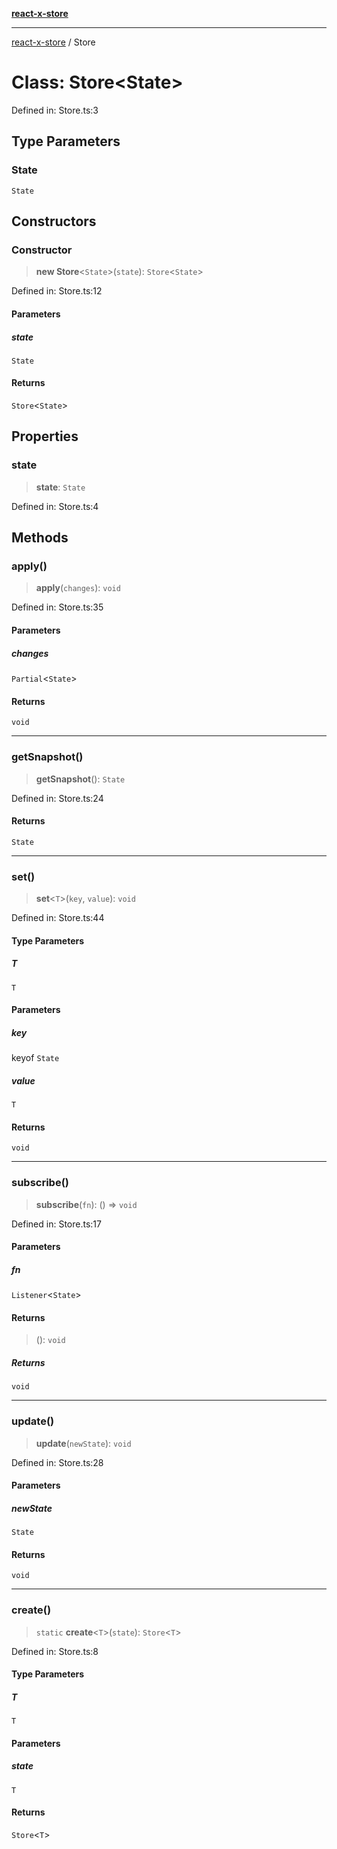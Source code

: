 [**react-x-store**](../README.md)

***

[react-x-store](../README.md) / Store

# Class: Store\<State\>

Defined in: Store.ts:3

## Type Parameters

### State

`State`

## Constructors

### Constructor

> **new Store**\<`State`\>(`state`): `Store`\<`State`\>

Defined in: Store.ts:12

#### Parameters

##### state

`State`

#### Returns

`Store`\<`State`\>

## Properties

### state

> **state**: `State`

Defined in: Store.ts:4

## Methods

### apply()

> **apply**(`changes`): `void`

Defined in: Store.ts:35

#### Parameters

##### changes

`Partial`\<`State`\>

#### Returns

`void`

***

### getSnapshot()

> **getSnapshot**(): `State`

Defined in: Store.ts:24

#### Returns

`State`

***

### set()

> **set**\<`T`\>(`key`, `value`): `void`

Defined in: Store.ts:44

#### Type Parameters

##### T

`T`

#### Parameters

##### key

keyof `State`

##### value

`T`

#### Returns

`void`

***

### subscribe()

> **subscribe**(`fn`): () => `void`

Defined in: Store.ts:17

#### Parameters

##### fn

`Listener`\<`State`\>

#### Returns

> (): `void`

##### Returns

`void`

***

### update()

> **update**(`newState`): `void`

Defined in: Store.ts:28

#### Parameters

##### newState

`State`

#### Returns

`void`

***

### create()

> `static` **create**\<`T`\>(`state`): `Store`\<`T`\>

Defined in: Store.ts:8

#### Type Parameters

##### T

`T`

#### Parameters

##### state

`T`

#### Returns

`Store`\<`T`\>
